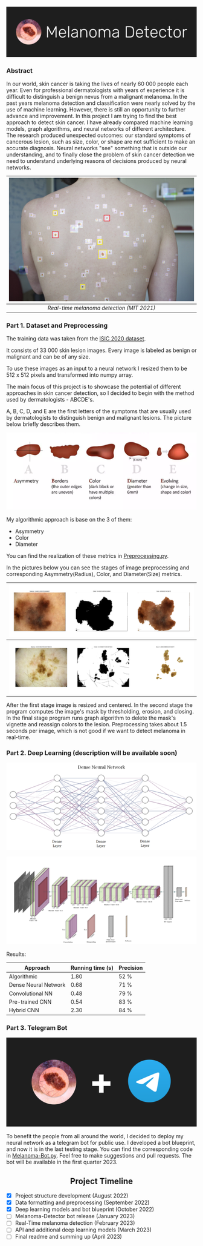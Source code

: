 ![Logo](readme-images/logo.png)
### Abstract
In our world, skin cancer is taking the lives of nearly 60 000 people each year. Even for professional dermatologists 
with years of experience it is difficult to distinguish a benign nevus from a malignant melanoma.
In the past years melanoma detection and classification were nearly solved by the use of machine learning. 
However, there is still an opportunity to further advance and improvement. 
In this project I am trying to find the best approach to detect skin cancer. I have already compared machine learning 
models, graph algorithms, and neural networks of different architecture. The research produced unexpected outcomes: 
our standard symptoms of cancerous lesion, such as size, color, or shape are not sufficient to make 
an accurate diagnosis. Neural networks "see" something that is outside our understanding, and to finally close the 
problem of skin cancer detection we need to understand underlying reasons of decisions produced by neural networks.

| ![space-1.jpg](readme-images/melanoma-mit.jpeg) | 
|:-----------------------------------------------:| 
|    *Real-time melanoma detection (MIT 2021)*    |

### Part 1. Dataset and Preprocessing
The training data was taken from the [ISIC 2020 dataset](https://challenge2020.isic-archive.com/).

It consists of 33 000 skin lesion images. Every image is labeled as benign or malignant and can be of any size.

To use these images as an input to a neural network I resized them to be 512 x 512 pixels and transformed 
into numpy array.

The main focus of this project is to showcase the potential of different approaches in skin cancer detection, 
so I decided to begin with the method used by dermatologists - ABCDE's. 

A, B, C, D, and E are the first letters of the symptoms that are usually used by dermatologists to distinguish 
benign and malignant lesions. The picture below briefly describes them.

![Example 1](readme-images/abcde.png)

My algorithmic approach is base on the 3 of them:
- Asymmetry
- Color
- Diameter

You can find the realization of these metrics in [Preprocessing.py](Preprocessing.py).

In the pictures below you can see the stages of image preprocessing and corresponding 
Asymmetry(Radius), Color, and Diameter(Size) metrics. 

| ![Example 1](readme-images/plot-1.png) |
|:--------------------------------------:|
| ![Example 2](readme-images/plot-2.png) |

After the first stage image is resized and centered. In the second stage the program computes the image's
mask by thresholding, erosion, and closing. In the final stage program runs graph algorithm to delete the 
mask's vignette and reassign colors to the lesion. Preprocessing takes about 1.5 seconds per image, which is not good
if we want to detect melanoma in real-time.

### Part 2. Deep Learning (description will be available soon)

![Example 2](readme-images/dense.png)

![Example 2](readme-images/vgg-19.png)

Results:

| Approach             | Running time (s) | Precision |
|----------------------|------------------|-----------|
| Algorithmic          | 1.80             | 52 %      |
| Dense Neural Network | 0.68             | 71 %      |
| Convolutional NN     | 0.48             | 79 %      | 
| Pre-trained CNN      | 0.54             | 83 %      | 
| Hybrid CNN           | 2.30             | 84 %      | 

### Part 3. Telegram Bot
![Example 2](readme-images/telegram.png)

To benefit the people from all around the world, I decided to deploy my neural network as a telegram bot for public use. 
I developed a bot blueprint, and now it is in the last testing stage. You can find the corresponding code in 
[Melanoma-Bot.py](Melanoma-Bot.py). Feel free to make suggestions and pull requests. The bot will be available in 
the first quarter 2023.

<h2 align="center">Project Timeline</h2>

- [x] Project structure development (August 2022)
- [x] Data formatting and preprocessing (September 2022)
- [x] Deep learning models and bot blueprint (October 2022)
- [ ] Melanoma-Detector bot release (January 2023)
- [ ] Real-Time melanoma detection (February 2023)
- [ ] API and additional deep learning models (March 2023)
- [ ] Final readme and summing up (April 2023)